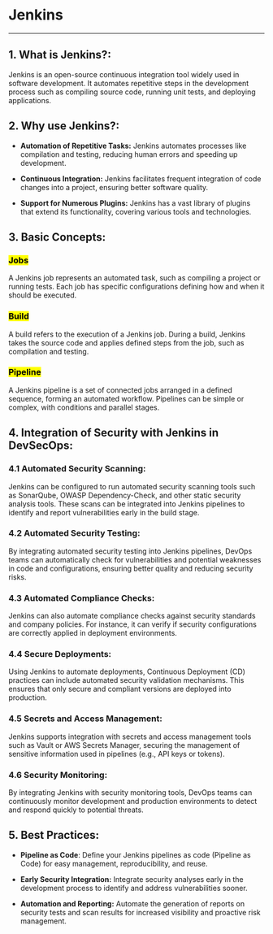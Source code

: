 # Jenkins

---

## 1. **What is Jenkins?**:

Jenkins is an open-source continuous integration tool widely used in software development. It automates repetitive steps in the development process such as compiling source code, running unit tests, and deploying applications.

## 2. **Why use Jenkins?**:

- **Automation of Repetitive Tasks:** Jenkins automates processes like compilation and testing, reducing human errors and speeding up development.

- **Continuous Integration:** Jenkins facilitates frequent integration of code changes into a project, ensuring better software quality.

- **Support for Numerous Plugins:** Jenkins has a vast library of plugins that extend its functionality, covering various tools and technologies.

## 3. **Basic Concepts**:

### <mark> Jobs </mark>

A Jenkins job represents an automated task, such as compiling a project or running tests. Each job has specific configurations defining how and when it should be executed.

### <mark> Build </mark>

A build refers to the execution of a Jenkins job. During a build, Jenkins takes the source code and applies defined steps from the job, such as compilation and testing.

### <mark> Pipeline </mark>

A Jenkins pipeline is a set of connected jobs arranged in a defined sequence, forming an automated workflow. Pipelines can be simple or complex, with conditions and parallel stages.

## 4. **Integration of Security with Jenkins in DevSecOps**:

### 4.1 **Automated Security Scanning**:

Jenkins can be configured to run automated security scanning tools such as SonarQube, OWASP Dependency-Check, and other static security analysis tools. These scans can be integrated into Jenkins pipelines to identify and report vulnerabilities early in the build stage.

### 4.2 **Automated Security Testing**:

By integrating automated security testing into Jenkins pipelines, DevOps teams can automatically check for vulnerabilities and potential weaknesses in code and configurations, ensuring better quality and reducing security risks.

### 4.3 **Automated Compliance Checks**:

Jenkins can also automate compliance checks against security standards and company policies. For instance, it can verify if security configurations are correctly applied in deployment environments.

### 4.4 **Secure Deployments**:

Using Jenkins to automate deployments, Continuous Deployment (CD) practices can include automated security validation mechanisms. This ensures that only secure and compliant versions are deployed into production.

### 4.5 **Secrets and Access Management**:

Jenkins supports integration with secrets and access management tools such as Vault or AWS Secrets Manager, securing the management of sensitive information used in pipelines (e.g., API keys or tokens).

### 4.6 **Security Monitoring**:

By integrating Jenkins with security monitoring tools, DevOps teams can continuously monitor development and production environments to detect and respond quickly to potential threats.

## 5. **Best Practices**:

- **Pipeline as Code**: Define your Jenkins pipelines as code (Pipeline as Code) for easy management, reproducibility, and reuse.

- **Early Security Integration:** Integrate security analyses early in the development process to identify and address vulnerabilities sooner.

- **Automation and Reporting:** Automate the generation of reports on security tests and scan results for increased visibility and proactive risk management.


